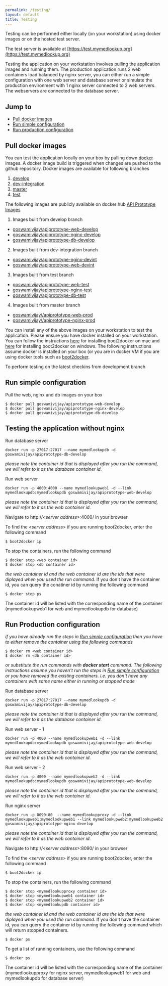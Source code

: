 ```yaml
---
permalink: /testing/
layout: default
title: Testing
---
```


Testing can be performed either locally (on your workstation) using docker images or on the hosted test server.

The test server is available at [https://test.mymedlookup.org](https://test.mymedlookup.org)

Testing the application on your workstation involves pulling the application images and running them. The production application runs 2 web containers load balanced by nginx server, you can either run a simple configuration with one web server and database server or simulate the production environment with 1 nginx server connected to 2 web servers. The webservers are connected to the database server.
## <a name="top"></a>Jump to ###


* [Pull docker images](#pull-docker-images)
* [Run simple configuration](#run-simple-configuration)
* [Run production configuration](#run-production-configuration)

## <a name="pull-docker-images"></a>Pull docker images ###
You can test the application locally on your box by pulling down [docker](https://hub.docker.com/ "docker") images. A docker image build is triggered when changes are pushed to the github repository. Docker images are available for following branches

1. [develop](https://github.com/GoswamiVijay/APIPrototype/tree/develop)
2. [dev-integration](https://github.com/GoswamiVijay/APIPrototype/tree/dev-integration)
3. [master](https://github.com/GoswamiVijay/APIPrototype/tree/master)
4. [test](https://github.com/GoswamiVijay/APIPrototype/tree/test)


The following images are publicly available on docker hub [API Prototype Images](https://registry.hub.docker.com/u/goswamivijay/)

1. Images built from develop branch
  * [goswamivijay/apiprototype-web-develop](https://registry.hub.docker.com/u/goswamivijay/apiprototype-nginx-test/) 
  * [goswamivijay/apiprototype-nginx-develop](https://registry.hub.docker.com/u/goswamivijay/apiprototype-nginx-develop/) 
  * [goswamivijay/apiprototype-db-develop](https://registry.hub.docker.com/u/goswamivijay/apiprototype-db-develop/) 

2. Images built from dev-integration branch
  * [goswamivijay/apiprototype-nginx-devint](https://registry.hub.docker.com/u/goswamivijay/apiprototype-nginx-devint/) 
  * [goswamivijay/apiprototype-web-devint](https://registry.hub.docker.com/u/goswamivijay/apiprototype-web-devint/) 

3. Images built from test branch
  * [goswamivijay/apiprototype-web-test](https://registry.hub.docker.com/u/goswamivijay/apiprototype-web-test/) 
  * [goswamivijay/apiprototype-nginx-test](https://registry.hub.docker.com/u/goswamivijay/apiprototype-nginx-test/) 
  * [goswamivijay/apiprototype-db-test](https://registry.hub.docker.com/u/goswamivijay/apiprototype-db-test/) 

4. Images built from master branch
  * [goswamivijay//apiprototype-web-prod](https://registry.hub.docker.com/u/goswamivijay/apiprototype-db-testgoswamivijay/apiprototype-web-prod/) 
  * [goswamivijay//apiprototype-nginx-prod](https://registry.hub.docker.com/u/goswamivijay/apiprototype-db-testgoswamivijay/apiprototype-nginx-prod/) 

You can install any of the above images on your workstation to test the application.
Please ensure you have docker installed on your workstation. You can follow the instructions [here](https://docs.docker.com/installation/mac/) for installing boot2docker on mac and [here](https://docs.docker.com/installation/windows/) for installing boot2docker on windows. The following instructions assume docker is installed on your box (or you are in docker VM if you are using docker tools such as [boot2docker](http://boot2docker.io/).

To perform testing on the latest checkins from development branch

## <a name="run-simple-configuration"></a>Run simple configuration ###
Pull the web, nginx and db images on your box 


```
$ docker pull goswamivijay/apiprototype-web-develop
$ docker pull goswamivijay/apiprototype-nginx-develop
$ docker pull goswamivijay/apiprototype-db-develop
```
## Testing the application without nginx

Run database server

```
docker run -p 27017:27017 --name mymedlookupdb -d goswamivijay/apiprototype-db-develop
```
*please note the container id that is displayed after you run the command, we will refer to it as the database container id.*

Run web  server

```
docker run -p 4000:4000 --name mymedlookupweb1 -d --link mymedlookupdb:mymedlookupdb goswamivijay/apiprototype-web-develop 
```
*please note the container id that is displayed after you run the command, we will refer to it as the web container id.*

Navigate to http://\<*server address*\>:4000/ in your browser

To find the \<*server address*\> if you are running boot2docker, enter the following command

```
$ boot2docker ip 
```

To stop the containers, run the following command

```
$ docker stop <web container id>
$ docker stop <db container id>
```

*the web container id and the web container id are the ids that were diplayed when you used the run command.*
If you don't have the container id, you can query the conatiner id by running the following command

```
$ docker stop ps
```
The container id will be listed with the corresponding name of the container (mymedlookupweb1 for web and mymedlookupdb for database)

## <a name="run-production-configuration"></a>Run Production configuration ###
*if you have already run the steps in [Run simple configuration](#run-simple-configuration) then you have to either remove the container using the following commands* 

```
$ docker rm <web container id>
$ docker rm <db container id>
```

*or  substitute the run commands with __docker start__ command. The following instructions assume you haven't run the steps in [Run simple configuration](#run-simple-configuration) or you have removed the existing containers. i.e. you don't have any containers with same name either in running or stopped mode*

Run database server

```
docker run -p 27017:27017 --name mymedlookupdb -d goswamivijay/apiprototype-db-develop
```
*please note the container id that is displayed after you run the command, we will refer to it as the database container id.*

Run web  server - 1

```
docker run -p 4000 --name mymedlookupweb1 -d --link mymedlookupdb:mymedlookupdb goswamivijay/apiprototype-web-develop
```
*please note the container id that is displayed after you run the command, we will refer to it as the web container id.*

Run web  server - 2

```
docker run -p 4000 --name mymedlookupweb2 -d --link mymedlookupdb:mymedlookupdb goswamivijay/apiprototype-web-develop 
```
*please note the container id that is displayed after you run the command, we will refer to it as the web container id.*

Run nginx server

```
docker run -p 8090:80  --name mymedlookupproxy -d --link mymedlookupweb1:mymedlookupweb1 --link mymedlookupweb2:mymedlookupweb2 goswamivijay/apiprototype-nginx-develop
```
*please note the container id that is displayed after you run the command, we will refer to it as the web container id.*

Navigate to http://\<*server address*\>:8090/ in your browser

To find the \<*server address*\> if you are running boot2docker, enter the following command

```
$ boot2docker ip 
```

To stop the containers, run the following command

```
$ docker stop <mymedlookupproxy container id>
$ docker stop <mymedlookupweb1 container id>
$ docker stop <mymedlookupweb2 container id>
$ docker stop <mymedlookupdb container id>
```

*the web container id and the web container id are the ids that were diplayed when you used the run command.*
If you don't have the container id, you can query the container id by running the following command which will return stopped containers.

```
$ docker ps
```

To get a list of running containers, use the following command

```
$ docker ps
```

The container id will be listed with the corresponding name of the container (mymedlookupproxy for nginx server, mymedlookupweb1 for web and mymedlookupdb for database server)




